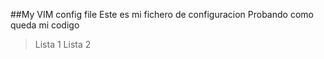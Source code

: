 ##My VIM config file
Este es mi fichero de configuracion
	Probando como queda mi codigo
>Lista 1
>Lista 2

